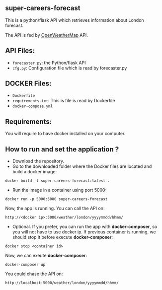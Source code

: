 ## super-careers-forecast

This is a python/flask API which retrieves information about London forecast.

The API is fed by [OpenWeatherMap](www.openweathermap.org) API.

## API Files:
- `forecaster.py`: the Python/flask API
- `cfg.py`: Configuration file which is read by forecaster.py

## DOCKER Files:
- `Dockerfile`
- `requirements.txt`: This is file is read by Dockerfile
- `docker-compose.yml`

## Requirements:
You will require to have docker installed on your computer.

## How to run and set the application ?
* Download the repository.
* Go to the downloaded folder where the Docker files are located and build a docker image:
```
docker build -t super-careers-forecast:latest .
```
* Run the image in a container using port 5000:
```
docker run -p 5000:5000 super-careers-forecast
```
Now, the app is running. You can call the API on:
```
http://<docker ip>:5000/weather/london/yyyymmdd/hhmm/
```
* Optional. If you prefer, you can run the app with **docker-composer**, so you will not have to use docker ip.
If previous container is running, we should stop it before execute **docker-composer**:
```
docker stop <container id>
```
Now, we can exeute **docker-composer**:
```
docker-composer up
```
You could chase the API on:
```
http://localhost:5000/weather/london/yyyymmdd/hhmm/
```
